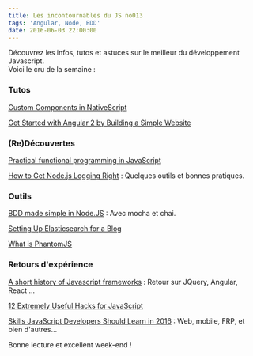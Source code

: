 ```yaml
---
title: Les incontournables du JS no013
tags: 'Angular, Node, BDD'
date: 2016-06-03 22:00:00
---
```



Découvrez les infos, tutos et astuces sur le meilleur du développement Javascript.  
Voici le cru de la semaine :  


### Tutos

[Custom Components in NativeScript](http://moduscreate.com/custom-components-in-nativescript/)  

[Get Started with Angular 2 by Building a Simple Website](http://onehungrymind.com/build-a-simple-website-with-angular-2/)  


### (Re)Découvertes

[Practical functional programming in JavaScript](https://medium.com/@alexnm/practical-functional-programming-in-javascript-ba80e46b21a6)  

[How to Get Node.js Logging Right](https://blog.risingstack.com/node-js-logging-tutorial/) : Quelques outils et bonnes pratiques.  

### Outils  

[BDD made simple in Node.JS](https://medium.com/@hbarcelos/bdd-made-simple-in-node-js-with-mocha-and-chai-3a3ce44ecce2) : Avec mocha et chai.   

[Setting Up Elasticsearch for a Blog](https://ponyfoo.com/articles/setting-up-elasticsearch-for-a-blog)  

[What is PhantomJS](https://scotch.io/tutorials/what-is-phantomjs-and-how-is-it-used)

### Retours d'expérience

[A short history of Javascript frameworks](https://vincenttunru.com/A-short-history-of-Javascript-frameworks-a-comparison-of-JQuery-AngularJS-and-React/) : Retour sur JQuery, Angular, React ... 

[12 Extremely Useful Hacks for JavaScript](https://medium.com/@Jscrambler/12-extremely-useful-hacks-for-javascript-af691e1f1510#.tnn7tjw5f)  

[Skills JavaScript Developers Should Learn in 2016](https://www.codementor.io/learn-programming/javascript-trends-skills-developers-should-learn) : Web, mobile, FRP, et bien d'autres...  

Bonne lecture et excellent week-end !
